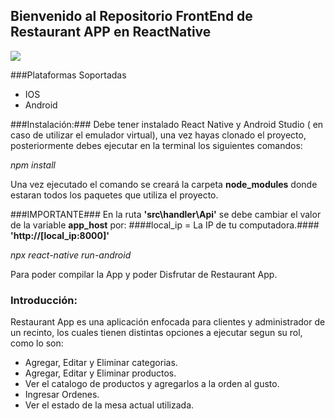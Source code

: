 ## Bienvenido al Repositorio FrontEnd de Restaurant APP en ReactNative
![](https://encrypted-tbn0.gstatic.com/images?q=tbn:ANd9GcT556NrvYZ9VLlxnLmP5A3khqUflwx5WR-a4VYJ9HcyW2F4EmraqJjiLxUkMYYBlPhHgS8&usqp=CAU)

###Plataformas Soportadas
          
- IOS
- Android

###Instalación:###
Debe tener instalado React Native y Android Studio ( en caso de utilizar el emulador virtual), una vez hayas clonado el proyecto, posteriormente debes ejecutar en la terminal los siguientes comandos: 

*npm install*

Una vez ejecutado el comando se creará la carpeta **node_modules** donde estaran todos los paquetes que utiliza el proyecto.

###IMPORTANTE###
En la ruta **'src\handler\Api'** se debe cambiar el valor de la variable **app_host** por:
####local_ip = La IP de tu computadora.####
**'http://[local_ip:8000]'**


*npx react-native run-android*

Para poder compilar la App y poder Disfrutar de Restaurant App.


### Introducción:

Restaurant App es una aplicación enfocada para clientes y administrador de un recinto, los cuales tienen distintas opciones a ejecutar segun su rol, como lo son:

- Agregar, Editar y Eliminar categorias.
- Agregar, Editar y Eliminar productos.
- Ver el catalogo de productos y agregarlos a la orden al gusto.
- Ingresar Ordenes.
- Ver el estado de la mesa actual utilizada.